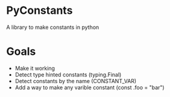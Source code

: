 # PyConstants
A library to make constants in python

# Goals
- Make it working
- Detect type hinted constants (typing.Final)
- Detect constants by the name (CONSTANT_VAR)
- Add a way to make any varible constant (const .foo = "bar")

